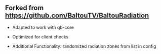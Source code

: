 ## Forked from https://github.com/BaltouTV/BaltouRadiation

- Adapted to work with qb-core

- Optimized for client checks

- Additional Functionality: randomized radiation zones from list in config
